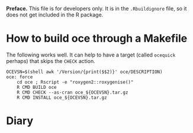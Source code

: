 **Preface.** This file is for developers only. It is in the ``.Rbuildignore`` file, so it
does not get included in the R package.

# How to build oce through a Makefile

The following works well. It can help to have a target (called ``ocequick``
perhaps) that skips the ``CHECK`` action.

    OCEVSN=$(shell awk '/Version/{print($$2)}' oce/DESCRIPTION)
    oce: force
        cd oce ; Rscript -e "roxygen2::roxygenise()"
        R CMD BUILD oce
        R CMD CHECK --as-cran oce_${OCEVSN}.tar.gz
        R CMD INSTALL oce_${OCEVSN}.tar.gz
	
# Diary

